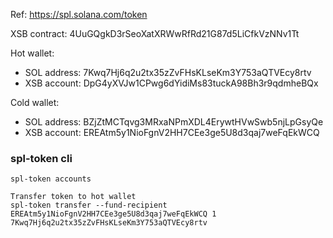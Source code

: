 Ref: https://spl.solana.com/token

XSB contract: 4UuGQgkD3rSeoXatXRWwRfRd21G87d5LiCfkVzNNv1Tt

Hot wallet:
- SOL address: 7Kwq7Hj6q2u2tx35zZvFHsKLseKm3Y753aQTVEcy8rtv
- XSB account: DpG4yXVJw1CPwg6dYidiMs83tuckA98Bh3r9qdmheBQx

Cold wallet:
- SOL address: BZjZtMCTqvg3MRxaNPmXDL4ErywtHVwSwb5njLpGsyQe
- XSB account: EREAtm5y1NioFgnV2HH7CEe3ge5U8d3qaj7weFqEkWCQ

### spl-token cli

```shell
spl-token accounts
```

```shell
Transfer token to hot wallet
spl-token transfer --fund-recipient EREAtm5y1NioFgnV2HH7CEe3ge5U8d3qaj7weFqEkWCQ 1 7Kwq7Hj6q2u2tx35zZvFHsKLseKm3Y753aQTVEcy8rtv
```
